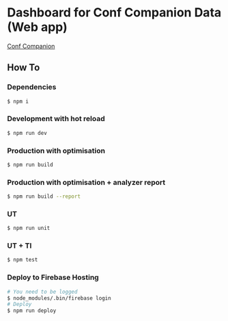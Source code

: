 # Dashboard for Conf Companion Data (Web app) 

[Conf Companion](https://conf-companion.firebaseapp.com)

## How To

### Dependencies

``` bash
$ npm i
```

### Development with hot reload

```bash
$ npm run dev
```

### Production with optimisation

```bash
$ npm run build
```

### Production with optimisation + analyzer report

```bash
$ npm run build --report
```

### UT

```bash
$ npm run unit
```

### UT + TI

```bash
$ npm test
```

### Deploy to Firebase Hosting

```bash
# You need to be logged
$ node_modules/.bin/firebase login
# Deploy
$ npm run deploy
```
